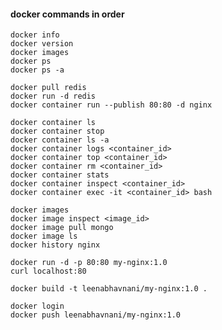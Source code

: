 #### docker commands in order

    docker info
    docker version
    docker images
    docker ps
    docker ps -a
    
    docker pull redis
    docker run -d redis
    docker container run --publish 80:80 -d nginx

    docker container ls
    docker container stop
    docker container ls -a
    docker container logs <container_id>
    docker container top <container_id>
    docker container rm <container_id>
    docker container stats
    docker container inspect <container_id>
    docker container exec -it <container_id> bash

    docker images
    docker image inspect <image_id>
    docker image pull mongo
    docker image ls
    docker history nginx

    docker run -d -p 80:80 my-nginx:1.0
    curl localhost:80  
    
    docker build -t leenabhavnani/my-nginx:1.0 .     

    docker login
    docker push leenabhavnani/my-nginx:1.0
